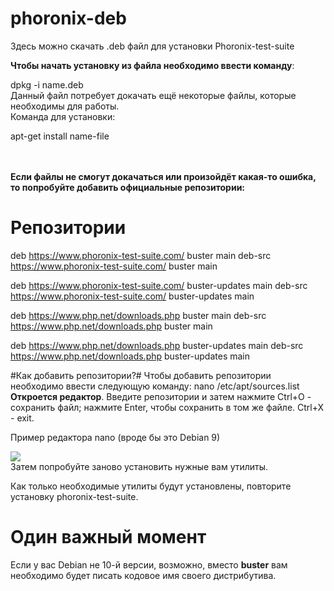 # phoronix-deb #
Здесь можно скачать .deb файл для установки Phoronix-test-suite

<b>Чтобы начать установку из файла необходимо ввести команду</b>:

dpkg -i name.deb
<br>
Данный файл потребует докачать ещё некоторые файлы, которые необходимы для работы.<br>
Команда для установки: <p>apt-get install name-file</p>
<br>  
<b>Если файлы не смогут докачаться или произойдёт какая-то ошибка, то попробуйте добавить официальные репозитории:</b>

# Репозитории #
deb https://www.phoronix-test-suite.com/ buster main
deb-src https://www.phoronix-test-suite.com/ buster main

deb https://www.phoronix-test-suite.com/ buster-updates main
deb-src https://www.phoronix-test-suite.com/ buster-updates main

deb https://www.php.net/downloads.php buster main
deb-src https://www.php.net/downloads.php buster main

deb https://www.php.net/downloads.php buster-updates main
deb-src https://www.php.net/downloads.php buster-updates main

#Как добавить репозитории?#
Чтобы добавить репозитории необходимо ввести следующую команду:
nano /etc/apt/sources.list <br>
<b>Откроется редактор</b>. Введите репозитории и затем нажмите Ctrl+O - сохранить файл; нажмите Enter, чтобы сохранить в том же файле.
Ctrl+X - exit.<br>

<p>Пример редактора nano (вроде бы это Debian 9)</p>
<img src="https://ibb.co/pXdQRN9">
<br>
Затем попробуйте заново установить нужные вам утилиты.

Как только необходимые утилиты будут установлены, повторите установку phoronix-test-suite.

# Один важный момент #

Если у вас Debian не 10-й версии, возможно, вместо <b>buster</b> вам необходимо будет писать кодовое имя своего дистрибутива.

